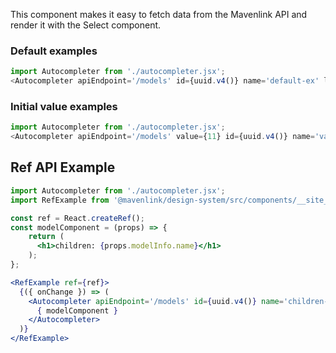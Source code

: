 This component makes it easy to fetch data from the Mavenlink API and render it with the Select component.

### Default examples
```js
import Autocompleter from './autocompleter.jsx';
<Autocompleter apiEndpoint='/models' id={uuid.v4()} name='default-ex' label='Default Example' />
```

### Initial value examples
```js
import Autocompleter from './autocompleter.jsx';
<Autocompleter apiEndpoint='/models' value={11} id={uuid.v4()} name='value-ex' label='Value Example' />
```

## Ref API Example
```jsx
import Autocompleter from './autocompleter.jsx';
import RefExample from '@mavenlink/design-system/src/components/__site__/ref-example/ref-example.jsx';

const ref = React.createRef();
const modelComponent = (props) => {
    return (
      <h1>children: {props.modelInfo.name}</h1>
    );
};

<RefExample ref={ref}>
  {({ onChange }) => (
    <Autocompleter apiEndpoint='/models' id={uuid.v4()} name='children-ex' label='Children Example' onChange={onChange} ref={ref}>
      { modelComponent }
    </Autocompleter>
  )}
</RefExample>
```
